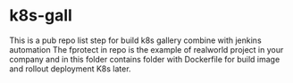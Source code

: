 # k8s-gall
This is a pub repo list step for build k8s gallery combine with jenkins automation
The fprotect in repo is the example of realworld project in your company and in this folder contains folder with Dockerfile for build image and rollout deployment K8s later.
